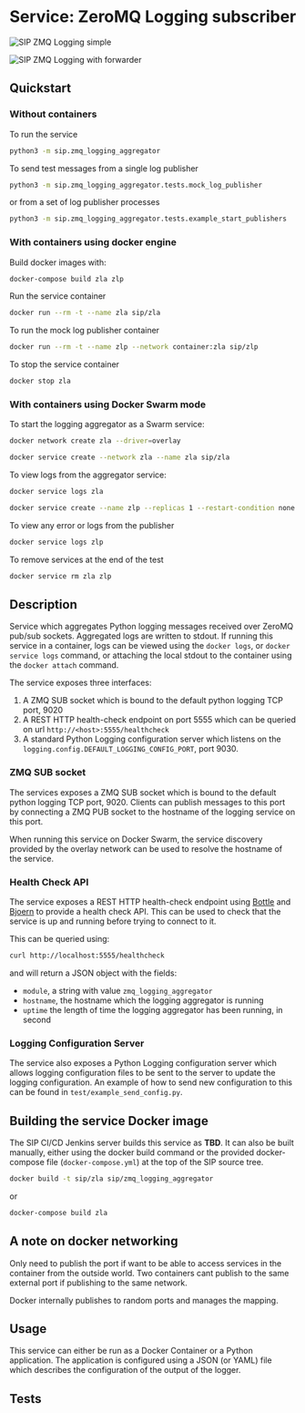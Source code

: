 # Service: ZeroMQ Logging subscriber

![SIP ZMQ Logging simple](https://drive.google.com/uc?export=view&id=1yrMu6i0uGoAauS689nHkj0jPvhPk9I2v)



![SIP ZMQ Logging with forwarder](https://drive.google.com/uc?export=view&id=1xSle9O36xoIqQxh3lPM-2YH8X4LAovar)


## Quickstart

### Without containers

To run the service

```bash
python3 -m sip.zmq_logging_aggregator
```

To send test messages from a single log publisher

```bash
python3 -m sip.zmq_logging_aggregator.tests.mock_log_publisher
```

or from a set of log publisher processes

```bash
python3 -m sip.zmq_logging_aggregator.tests.example_start_publishers
```


### With containers using docker engine

Build docker images with:

```bash
docker-compose build zla zlp
```

Run the service container

```bash
docker run --rm -t --name zla sip/zla
```

To run the mock log publisher container
 
```bash
docker run --rm -t --name zlp --network container:zla sip/zlp
```

To stop the service container

```bash
docker stop zla
```

### With containers using Docker Swarm mode

To start the logging aggregator as a Swarm service: 

```bash
docker network create zla --driver=overlay
```


```bash
docker service create --network zla --name zla sip/zla
```

To view logs from the aggregator service:

```bash
docker service logs zla
```

```bash
docker service create --name zlp --replicas 1 --restart-condition none --network zla sip/zlp <logger name>
```

To view any error or logs from the publisher
```bash
docker service logs zlp
```

To remove services at the end of the test

```bash
docker service rm zla zlp
```


## Description

Service which aggregates Python logging messages received over ZeroMQ pub/sub
sockets. Aggregated logs are written to stdout. If running this service in a
container, logs can be viewed using the `docker logs`, or `docker service logs`
command, or attaching the local stdout to the container using the
`docker attach` command.

The service exposes three interfaces:

1. A ZMQ SUB socket which is bound to the default python logging TCP port, 9020
1. A REST HTTP health-check endpoint on port 5555 which can be queried on url
   `http://<host>:5555/healthcheck`
1. A standard Python Logging configuration server which listens on the 
   `logging.config.DEFAULT_LOGGING_CONFIG_PORT`, port 9030.


### ZMQ SUB socket

The services exposes a ZMQ SUB socket which is bound to the default python 
logging TCP port, 9020. Clients can publish messages to this port by connecting
a ZMQ PUB socket to the hostname of the logging service on this port.

When running this service on Docker Swarm, the service discovery provided by
the overlay network can be used to resolve the hostname of the service.


### Health Check API 

The service exposes a REST HTTP health-check endpoint using
[Bottle](https://bottlepy.org/docs/dev/) and
[Bjoern](https://github.com/jonashaag/bjoern) to provide a health check API.
This can be used to check that the service is up and running before trying to
connect to it.

This can be queried using:

```bash
curl http://localhost:5555/healthcheck
```

and will return a JSON object with the fields:

- `module`, a string with value `zmq_logging_aggregator`
- `hostname`, the hostname which the logging aggregator is running
- `uptime` the length of time the logging aggregator has been running, in
  second

### Logging Configuration Server

The service also exposes a Python Logging configuration server which allows
logging configuration files to be sent to the server to update the logging 
configuration. An example of how to send new configuration to this
can be found in `test/example_send_config.py`.

## Building the service Docker image

The SIP CI/CD Jenkins server builds this service as **TBD**. It can
also be built manually, either using the docker build command or the provided
docker-compose file (`docker-compose.yml`) at the top of the SIP source tree.

```bash
docker build -t sip/zla sip/zmq_logging_aggregator
```

or

```bash
docker-compose build zla
```

## A note on docker networking

Only need to publish the port if want to be able to access services in the
container from the outside world. Two containers cant publish to the same 
external port if publishing to the same network.

Docker internally publishes to random ports and manages the mapping. 




## Usage

This service can either be run as a Docker Container or a Python application.
The application is configured using a JSON (or YAML) file which describes
the configuration of the output of the logger.

## Tests


